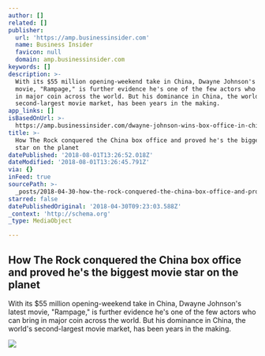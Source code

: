 ```yaml
---
author: []
related: []
publisher:
  url: 'https://amp.businessinsider.com'
  name: Business Insider
  favicon: null
  domain: amp.businessinsider.com
keywords: []
description: >-
  With its $55 million opening-weekend take in China, Dwayne Johnson's latest
  movie, "Rampage," is further evidence he's one of the few actors who can bring
  in major coin across the world. But his dominance in China, the world's
  second-largest movie market, has been years in the making.
app_links: []
isBasedOnUrl: >-
  https://amp.businessinsider.com/dwayne-johnson-wins-box-office-in-china-proves-he-is-biggest-movie-star-2018-4
title: >-
  How The Rock conquered the China box office and proved he's the biggest movie
  star on the planet
datePublished: '2018-08-01T13:26:52.018Z'
dateModified: '2018-08-01T13:26:45.791Z'
via: {}
inFeed: true
sourcePath: >-
  _posts/2018-04-30-how-the-rock-conquered-the-china-box-office-and-proved-hes.md
starred: false
datePublishedOriginal: '2018-04-30T09:23:03.588Z'
_context: 'http://schema.org'
_type: MediaObject

---
```

<article style=""><h1>How The Rock conquered the China box office and proved he's the biggest movie star on the planet</h1><p>With its $55 million opening-weekend take in China, Dwayne Johnson's latest movie, "Rampage," is further evidence he's one of the few actors who can bring in major coin across the world. But his dominance in China, the world's second-largest movie market, has been years in the making.</p><img src="https://amp.businessinsider.com/images/5ad3f54a146e712e008b49b5-750-563.jpg" /></article>
